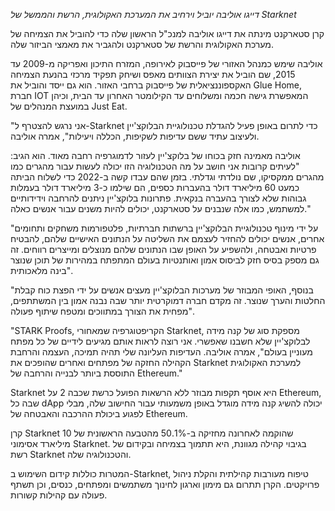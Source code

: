 *דייגו אוליבה יוביל וירחיב את המערכת האקולוגית, הרשת והממשל של Starknet*

קרן סטארקנט מינתה את דייגו אוליבה למנכ"ל הראשון שלה כדי להוביל את הצמיחה של מערכת האקולוגית והרשת של סטארקנט ולהגביר את מאמצי הביזור שלה.

אוליבה שימש כמנהל האזורי של פייסבוק לאירופה, המזרח התיכון ואפריקה מ-2009 עד 2015, שם הוביל את יצירת הצוותים מאפס ושיחק תפקיד מרכזי בהנעת הצמיחה האקספוננציאלית של פייסבוק ברחבי האזור. הוא גם ייסד והוביל את Glue Home, חברת IOT המאפשרת גישה חכמה ומשלוחים עד הקילומטר האחרון עד הבית, וכיהן במועצת המנהלים של Just Eat.

"אני נרגש להצטרף ל-Starknet כדי לתרום באופן פעיל להגדלת טכנולוגיית הבלוקצ'יין ולעיצוב עתיד ששם עדיפות לשקיפות, הכללה ויעילות", אמרה אוליבה. 

אוליבה מאמינה חזק בכוחו של בלוקצ'יין לעזור לדמוגרפיה רחבה מאוד. הוא הגיב: "לעיתים קרובות אני חושב על מה הטכנולוגיה הזו יכולה לעשות עבור מהגרים כמו מהגרים ממקסיקו, שם נולדתי וגדלתי. בזמן שהם עבדו קשה ב-2022 כדי לשלוח הביתה כמעט 60 מיליארד דולר בהעברות כספים, הם שילמו כ-3 מיליארד דולר בעמלות גבוהות שלא לצורך בהעברה בנקאית. פתרונות בלוקצ'יין ניתנים להרחבה וידידותיים למשתמש, כמו אלה שנבנים על סטארקנט, יכולים להיות משנים עבור אנשים כאלה." 

"על ידי מינוף טכנולוגיית הבלוקצ'יין ברשתות חברתיות, פלטפורמות משחקים ותחומים אחרים, אנשים יכולים להחזיר לעצמם את השליטה על הנתונים האישיים שלהם, להבטיח פרטיות ואבטחה, ולהשפיע על האופן שבו הנתונים שלהם מנוצלים ומייצרים רווחים. זה גם מספק בסיס חזק לביסוס אמון ואותנטיות בעולם המתפתח במהירות של תוכן שנוצר בינה מלאכותית".

"בנוסף, האופי המבוזר של מערכות הבלוקצ'יין מעצים אנשים על ידי הפצת כוח קבלת החלטות והערך שנוצר. זה מקדם חברה דמוקרטית יותר שבה נבנה אמון בין המשתתפים, מפחית את הצורך במתווכים ומטפח שיתוף פעולה".

"STARK Proofs, הקריפטוגרפיה שמאחורי Starknet, מספקת סוג של קנה מידה לבלוקצ'יין שלא חשבנו שאפשרי. אני רוצה לראות אותם מגיעים לידיים של כל מפתח מעוניין בעולם", אמרה אוליבה. העדיפות העליונה שלי תהיה תמיכה, העצמה והרחבת הקהילה החזקה של מפתחים ואחרים שהופכים את Starknet למערכת האקולוגית התוססת ביותר לבנייה והרחבה של Ethereum." 

Starknet היא אוסף תקפות מבוזר ללא הרשאות הפועל כרשת שכבה 2 על Ethereum, שבה כל dApp יכולה להשיג קנה מידה מוגדל באופן משמעותי עבור החישוב שלה, מבלי לפגוע ביכולת ההרכבה והאבטחה של Ethereum.

קרן Starknet שהוקמה לאחרונה מחזיקה ב-50.1% מהטבעה הראשונית של 10 מיליארד אסימוני Starknet. בגיבוי קהילה מגוונת, היא תתמוך בצמיחה ובקידום של רשת Starknet והטכנולוגיה שלה. 

המטרות כוללות קידום השימוש ב-Starknet, טיפוח מעורבות קהילתית והקלת ניהול פרויקטים. הקרן תתרום גם מימון וארגון לחינוך משתמשים ומפתחים, כנסים, וכן תשתף פעולה עם קהילות קשורות.